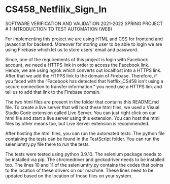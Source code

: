 # CS458_Netfilix_Sign_In
SOFTWARE VERIFICATION AND VALIDATION 
2021-2022 SPRING 
PROJECT # 1 
INTRODUCTION TO TEST AUTOMATION (WEB)

For implementing this project we are using HTML and CSS for frontend and javascript for backend. Moreover for storing user to be able to login we are using Firebase which let us to store users' email and password. 

Since, one of the requirements of this project is login with Facebook account, we need a HTTPS link in order to access the Facebook link. Hence, we are using ngrok which converts out localhost into a HTTPS link. After that we add the HTPPS link to the domain of Firebase. Therefore, if you faced with the "Facebook has detected that Netflix_CS458 isn't using a secure connection to transfer information." you need use a HTTPS link and tell us to add that link to the Firebase domain.

The two html files are present in the folder that contains this README.md file. To create a live server that will host these html files, we used a Visual Studio Code extension called Live Server. You can just right click on our html file and start a live server using this extension. You can host the html files by other means too, but Live Server extension is recommended. 

After hosting the html files, you can run the automated tests. The python file containing the tests can be found in the TestScript folder. You can run the seleniumtry.py file there to run the tests.

The tests were tested using python 3.9.10. The selenium package needs to be installed via pip. The chromedriver and geckodriver needs to be installed too. The lines 10 and 11 of the seleniumtry.py contains the codes that points to the location of these drivers on our machine. These lines need to be updated based on the location of those files on your system.